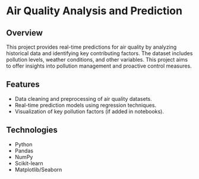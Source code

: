 # Air Quality Analysis and Prediction

## Overview
This project provides real-time predictions for air quality by analyzing historical data and identifying key contributing factors. The dataset includes pollution levels, weather conditions, and other variables. This project aims to offer insights into pollution management and proactive control measures.

## Features
- Data cleaning and preprocessing of air quality datasets.
- Real-time prediction models using regression techniques.
- Visualization of key pollution factors (if added in notebooks).

## Technologies
- Python
- Pandas
- NumPy
- Scikit-learn
- Matplotlib/Seaborn


